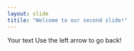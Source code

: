 ```yaml
---
layout: slide
titile: "Welcome to our second slide!"
---
```

Your text
Use the left arrow to go back!
